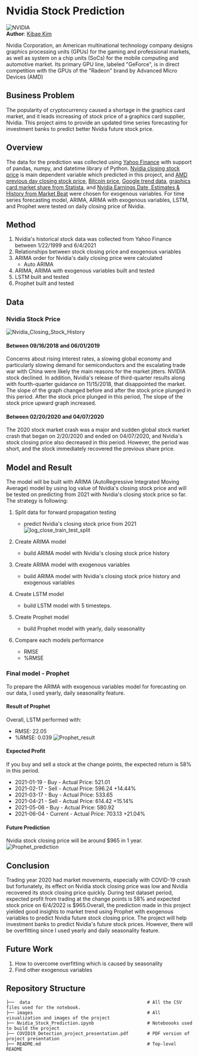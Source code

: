 # Nvidia Stock Prediction
![NVIDIA](images/nvidia_logo.jpg)<br>
**Author**: [Kibae Kim](mailto:rlqo7376@gmail.com)

Nvidia Corporation, an American multinational technology company designs graphics processing units (GPUs) for the gaming and professional markets, as well as system on a chip units (SoCs) for the mobile computing and automotive market. Its primary GPU line, labeled "GeForce", is in direct competition with the GPUs of the "Radeon" brand by Advanced Micro Devices (AMD)


## Business Problem
The popularity of cryptocurrency caused a shortage in the graphics card market, and it leads increasing of stock price of a graphics card supplier, Nvidia. 
This project aims to provide an updated time series forecasting for investment banks to predict better Nvidia future stock price.



## Overview
The data for the prediction was collected using [Yahoo Finance](https://finance.yahoo.com/) with support of pandas, numpy, and datetime library of Python. [Nvidia closing stock price](https://finance.yahoo.com/quote/NVDA/history?p=NVDA) is main dependent variable which predicted in this project, and [AMD previous day closing stock price](https://finance.yahoo.com/quote/AMD?p=AMD&.tsrc=fin-srch), [Bitcoin price](https://finance.yahoo.com/quote/BTC-USD/history/), [Google trend data](https://trends.google.com/trends/explore?q=nvidia&geo=US), [graphics card market share from Statista](https://www.statista.com/statistics/274005/market-share-of-global-graphics-card-shipments-since-3rd-quarter-2010/), and [Nvidia Earnings Date, Estimates & History from Market Beat](https://www.marketbeat.com/stocks/NASDAQ/NVDA/earnings/) were chosen for exogenous variables. For time series forecasting model, ARIMA, ARIMA with exogenous variables, LSTM, and Prophet were tested on daily closing price of Nvidia.


## Method
1. Nvidia's historical stock data was collected from Yahoo Finance between 1/22/1999 and 6/4/2021
2. Relationships between stock closing price and exogenous variables
3. ARIMA order for Nvidia's daily closing price were calculated
    - Auto ARIMA
4. ARIMA, ARIMA with exogenous variables built and tested
5. LSTM built and tested
6. Prophet built and tested


## Data

### Nvidia Stock Price
![Nvidia_Closing_Stock_History](images/nvidia_stock_history.png)<br>

#### Between 09/16/2018 and 06/01/2019
Concerns about rising interest rates, a slowing global economy and particularly slowing demand for semiconductors and the escalating trade war with China were likely the main reasons for the market jitters. NVIDIA stock declined. In addition, Nvidia's release of third-quarter results along with fourth-quarter guidance on 11/15/2018, that disappointed the market. The slope of the graph changed before and after the stock price plunged in this period. After the stock price plunged in this period, The slope of the stock price upward graph increased.

#### Between 02/20/2020 and 04/07/2020
The 2020 stock market crash was a major and sudden global stock market crash that began on 2/20/2020 and ended on 04/07/2020, and Nvidia's stock closing price also decreased in this period. However, the period was short, and the stock immediately recovered the previous share price.


## Model and Result
The model will be built with ARIMA (AutoRegressive Integrated Moving Average) model by using log value of Nvidia's closing stock price and will be tested on predicting from 2021 with Nvidia's closing stock price so far. The strategy is following:

1. Split data for forward propagation testing
    - predict Nvidia's closing stock price from 2021
![log_close_train_test_split](images/log_close_train_test_split.png)<br>

2. Create ARIMA model
    - build ARIMA model with Nvidia's closing stock price history
3. Create ARIMA model with exogenous variables
    - build ARIMA model with Nvidia's closing stock price history and exogenous variables
4. Create LSTM model
    - build LSTM model with 5 timesteps.
5. Create Prophet model
    - build Prophet model with yearly, daily seasonality
6. Compare each models performance
    - RMSE
    - %RMSE
    
### Final model - Prophet

To prepare the ARIMA with exogenous variables model for forecasting on our data, I used yearly, daily seasonality feature.

#### Result of Prophet
Overall, LSTM performed with:
 - RMSE: 22.05
 - %RMSE: 0.039
![Prophet_result](images/prophet_result.png)<br>

#### Expected Profit
If you buy and sell a stock at the change points, the expected return is 58% in this period.
- 2021-01-19 - Buy     - Actual Price: 521.01
- 2021-02-17 - Sell    - Actual Price: 596.24 +14.44%
- 2021-03-17 - Buy     - Actual Price: 533.65
- 2021-04-21 - Sell    - Actual Price: 614.42 +15.14%
- 2021-05-06 - Buy     - Actual Price: 580.92
- 2021-06-04 - Current - Actual Price: 703.13 +21.04%

#### Future Prediction
Nvidia stock closing price will be around $965 in 1 year.
![Prophet_prediction](images/prophet_future.png)<br>




## Conclusion
Trading year 2020 had market movements, especially with COVID-19 crash but fortunately, its effect on Nvidia stock closing price was low and Nvidia recovered its stock closing price quickly. During test dataset period, expected profit from trading at the change points is 58% and expected stock price on 6/4/2022 is $965.Overall, the prediction made in this project yielded good insights to market trend using Prophet with exogenous variables to predict Nvidia future stock closing price. The project will help investment banks to predict Nvidia's future stock prices.
However, there will be overfitting since I used yearly and daily seasonality feature.


## Future Work
1. How to overcome overfitting which is caused by seasonality
2. Find other exogenous variables


## Repository Structure

```
├──  data                                            # All the CSV files used for the notebook.
├── images                                           # All visualization and images of the project
├── Nvidia_Stock_Prediction.ipynb                    # Noteboooks used to build the project
├── COVID19_Detection_project_presentation.pdf       # PDF version of project presentation
├── README.md                                        # Top-level README
```
